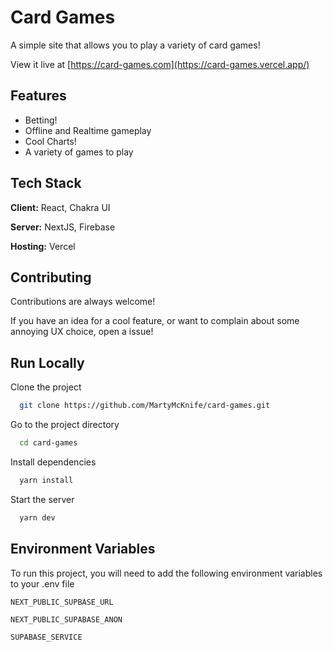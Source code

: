 
# Card Games

A simple site that allows you to play a variety of card games!

View it live at [https://card-games.com](https://card-games.vercel.app/)


## Features

- Betting!
- Offline and Realtime gameplay
- Cool Charts!
- A variety of games to play


## Tech Stack

**Client:** React, Chakra UI

**Server:** NextJS, Firebase

**Hosting:** Vercel

## Contributing

Contributions are always welcome!

If you have an idea for a cool feature, or want to complain about some annoying UX choice, open a issue!


## Run Locally

Clone the project

```bash
  git clone https://github.com/MartyMcKnife/card-games.git
```

Go to the project directory

```bash
  cd card-games
```

Install dependencies

```bash
  yarn install
```

Start the server

```bash
  yarn dev
```


## Environment Variables

To run this project, you will need to add the following environment variables to your .env file

`NEXT_PUBLIC_SUPBASE_URL`

`NEXT_PUBLIC_SUPABASE_ANON`

`SUPABASE_SERVICE`
